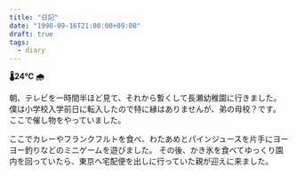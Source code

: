 ```yaml
---
title: "日記"
date: "1990-09-16T21:00:00+09:00"
draft: true
tags:
  - diary
---
```


__🌡24℃ 🌧__

朝、テレビを一時間半ほど見て、それから暫くして長瀬幼稚園に行きました。
僕は小学校入学前日に転入したので特に縁はありませんが、弟の母校？です。
ここで催し物をやっていました。

ここでカレーやフランクフルトを食べ、わたあめとパインジュースを片手にヨーヨー釣りなどのミニゲームを遊びました。
その後、かき氷を食べてゆっくり園内を回っていたら、東京へ宅配便を出しに行っていた親が迎えに来ました。
